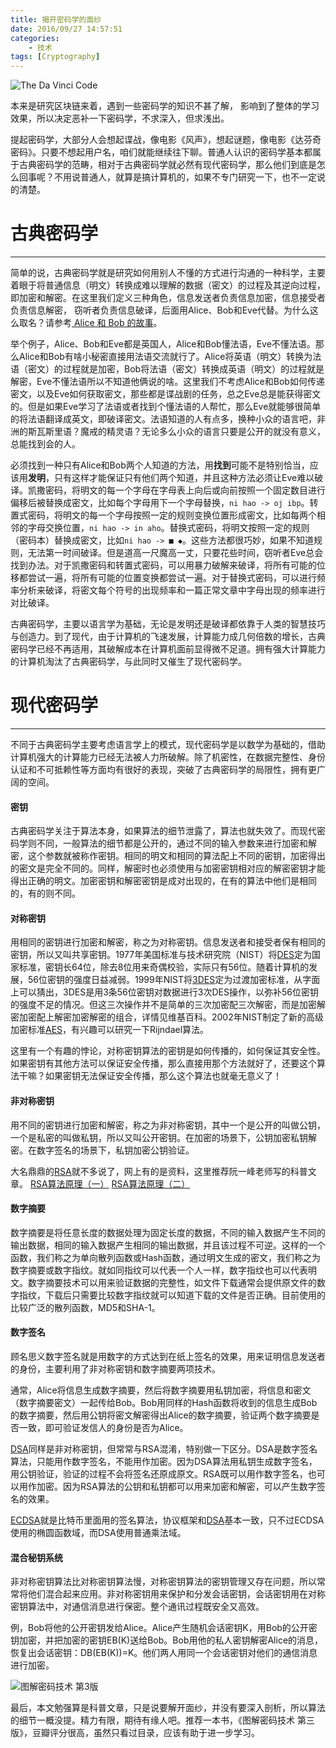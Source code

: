 ```yaml
---
title: 揭开密码学的面纱
date: 2016/09/27 14:57:51
categories:
    - 技术
tags: [Cryptography]
---
```


![The Da Vinci Code](http://venson-blog-images.oss-cn-beijing.aliyuncs.com/2016-09-27-unveiling-the-veil-of-cryptography/270064-2a667a594837004f.jpg)


本来是研究区块链来着，遇到一些密码学的知识不甚了解， 影响到了整体的学习效果，所以决定恶补一下密码学，不求深入，但求浅出。

提起密码学，大部分人会想起谍战，像电影《风声》，想起谜题，像电影《达芬奇密码》。只要不想起用户名，咱们就能继续往下聊。普通人认识的密码学基本都属于古典密码学的范畴，相对于古典密码学就必然有现代密码学，那么他们到底是怎么回事呢？不用说普通人，就算是搞计算机的，如果不专门研究一下，也不一定说的清楚。

# 古典密码学
---
简单的说，古典密码学就是研究如何用别人不懂的方式进行沟通的一种科学，主要着眼于将普通信息（明文）转换成难以理解的数据（密文）的过程及其逆向过程，即加密和解密。在这里我们定义三种角色，信息发送者负责信息加密，信息接受者负责信息解密， 窃听者负责信息破译，后面用Alice、Bob和Eve代替。为什么这么取名？请参考[ Alice 和 Bob 的故事](http://localhost-8080.com/2014/02/story-of-alice-and-bob/)。

举个例子，Alice、Bob和Eve都是英国人，Alice和Bob懂法语，Eve不懂法语。那么Alice和Bob有啥小秘密直接用法语交流就行了。Alice将英语（明文）转换为法语（密文）的过程就是加密，Bob将法语（密文）转换成英语（明文）的过程就是解密，Eve不懂法语所以不知道他俩说的啥。这里我们不考虑Alice和Bob如何传递密文，以及Eve如何获取密文，那些都是谍战剧的任务，总之Eve总是能获得密文的。但是如果Eve学习了法语或者找到个懂法语的人帮忙，那么Eve就能够很简单的将法语翻译成英文，即破译密文。法语知道的人有点多，换种小众的语言吧，非洲的斯瓦斯里语？魔戒的精灵语？无论多么小众的语言只要是公开的就没有意义，总能找到会的人。

必须找到一种只有Alice和Bob两个人知道的方法，用**找到**可能不是特别恰当，应该用**发明**，只有这样才能保证只有他们两个知道，并且这种方法必须让Eve难以破译。凯撒密码，将明文的每一个字母在字母表上向后或向前按照一个固定数目进行偏移后被替换成密文，比如每个字母用下一个字母替换，`ni hao -> oj ibp`。转置式密码，将明文的每一个字母按照一定的规则变换位置形成密文，比如每两个相邻的字母交换位置，`ni hao -> in aho`。替换式密码，将明文按照一定的规则（密码本）替换成密文，比如`ni hao -> ■ ◆`。这些方法都很巧妙，如果不知道规则，无法第一时间破译。但是道高一尺魔高一丈，只要花些时间，窃听者Eve总会找到办法。对于凯撒密码和转置式密码，可以用暴力破解来破译，将所有可能的位移都尝试一遍，将所有可能的位置变换都尝试一遍。对于替换式密码，可以进行频率分析来破译，将密文每个符号的出现频率和一篇正常文章中字母出现的频率进行对比破译。

古典密码学，主要以语言学为基础，无论是发明还是破译都依靠于人类的智慧技巧与创造力。到了现代，由于计算机的飞速发展，计算能力成几何倍数的增长，古典密码学已经不再适用，其破解成本在计算机面前显得微不足道。拥有强大计算能力的计算机淘汰了古典密码学，与此同时又催生了现代密码学。

# 现代密码学
---
不同于古典密码学主要考虑语言学上的模式，现代密码学是以数学为基础的，借助计算机强大的计算能力已经无法被人力所破解。除了机密性，在数据完整性、身份认证和不可抵赖性等方面均有很好的表现，突破了古典密码学的局限性，拥有更广阔的空间。

#### 密钥
古典密码学关注于算法本身，如果算法的细节泄露了，算法也就失效了。而现代密码学则不同，一般算法的细节都是公开的，通过不同的输入参数来进行加密和解密，这个参数就被称作密钥。相同的明文和相同的算法配上不同的密钥，加密得出的密文是完全不同的。同样，解密时也必须使用与加密密钥相对应的解密密钥才能得出正确的明文。加密密钥和解密密钥是成对出现的，在有的算法中他们是相同的，有的则不同。

#### 对称密钥
用相同的密钥进行加密和解密，称之为对称密钥。信息发送者和接受者保有相同的密钥，所以又叫共享密钥。1977年美国标准与技术研究院（NIST）将[DES](https://en.wikipedia.org/wiki/Data_Encryption_Standard)定为国家标准，密钥长64位，除去8位用来奇偶校验，实际只有56位。随着计算机的发展，56位密钥的强度日益减弱。1999年NIST将[3DES](https://en.wikipedia.org/wiki/Triple_DES)定为过渡加密标准，从字面上可以猜出，3DES是用3条56位密钥对数据进行3次DES操作，以弥补56位密钥的强度不足的情况。但这三次操作并不是简单的三次加密配三次解密，而是加密解密加密配上解密加密解密的组合，详情见维基百科。2002年NIST制定了新的高级加密标准[AES](https://en.wikipedia.org/wiki/Advanced_Encryption_Standard)，有兴趣可以研究一下Rijndael算法。

这里有一个有趣的悖论，对称密钥算法的密钥是如何传播的，如何保证其安全性。如果密钥有其他方法可以保证安全传播，那么直接用那个方法就好了，还要这个算法干嘛？如果密钥无法保证安全传播，那么这个算法也就毫无意义了！

#### 非对称密钥
用不同的密钥进行加密和解密，称之为非对称密钥，其中一个是公开的叫做公钥，一个是私密的叫做私钥，所以又叫公开密钥。在加密的场景下，公钥加密私钥解密。在数字签名的场景下，私钥加密公钥验证。

大名鼎鼎的[RSA](https://en.wikipedia.org/wiki/RSA_(cryptosystem))就不多说了，网上有的是资料，这里推荐阮一峰老师写的科普文章。
[RSA算法原理（一）](http://www.ruanyifeng.com/blog/2013/06/rsa_algorithm_part_one.html)
[RSA算法原理（二）](http://www.ruanyifeng.com/blog/2013/07/rsa_algorithm_part_two.html)

#### 数字摘要
数字摘要是将任意长度的数据处理为固定长度的数据，不同的输入数据产生不同的输出数据，相同的输入数据产生相同的输出数据，并且该过程不可逆。这样的一个函数，我们称之为单向散列函数或Hash函数，通过明文生成的密文，我们称之为数字摘要或数字指纹。就如同指纹可以代表一个人一样，数字指纹也可以代表明文。数字摘要技术可以用来验证数据的完整性，如文件下载通常会提供原文件的数字指纹，下载后只需要比较数字指纹就可以知道下载的文件是否正确。目前使用的比较广泛的散列函数，MD5和SHA-1。

#### 数字签名
顾名思义数字签名就是用数字的方式达到在纸上签名的效果，用来证明信息发送者的身份，主要利用了非对称密钥和数字摘要两项技术。

通常，Alice将信息生成数字摘要，然后将数字摘要用私钥加密，将信息和密文（数字摘要密文）一起传给Bob。Bob用同样的Hash函数将收到的信息生成Bob的数字摘要，然后用公钥将密文解密得出Alice的数字摘要，验证两个数字摘要是否一致，即可验证发信人的身份是否为Alice。

[DSA](https://en.wikipedia.org/wiki/Digital_Signature_Algorithm)同样是非对称密钥，但常常与RSA混淆，特别做一下区分。DSA是数字签名算法，只能用作数字签名，不能用作加密。因为DSA算法用私钥生成数字签名，用公钥验证，验证的过程不会将签名还原成原文。RSA既可以用作数字签名，也可以用作加密。因为RSA算法的公钥和私钥都可以用来加密和解密，可以产生数字签名的效果。

[ECDSA](https://en.wikipedia.org/wiki/Elliptic_Curve_Digital_Signature_Algorithm)就是比特币里面用的签名算法，协议框架和[DSA](https://en.wikipedia.org/wiki/Digital_Signature_Algorithm)基本一致，只不过ECDSA使用的椭圆函数域，而DSA使用普通乘法域。

#### 混合秘钥系统
非对称密钥算法比对称密钥算法慢，对称密钥算法的密钥管理又存在问题，所以常常将他们混合起来应用。非对称密钥用来保护和分发会话密钥，会话密钥用在对称密钥算法中，对通信消息进行保密。整个通讯过程既安全又高效。

例，Bob将他的公开密钥发给Alice。Alice产生随机会话密钥K，用Bob的公开密钥加密，并把加密的密钥EB(K)送给Bob。Bob用他的私人密钥解密Alice的消息，恢复出会话密钥：DB(EB(K))=K。他们两人用同一个会话密钥对他们的通信消息进行加密。


![图解密码技术 第3版](http://venson-blog-images.oss-cn-beijing.aliyuncs.com/2016-09-27-unveiling-the-veil-of-cryptography/270064-3486e6e09ad49320.jpg)

最后，本文勉强算是科普文章，只是说要解开面纱，并没有要深入剖析，所以算法的细节一概没提。精力有限，期待有缘人吧。推荐一本书，《图解密码技术 第三版》，豆瓣评分很高，虽然只看过目录，应该有助于进一步学习。
